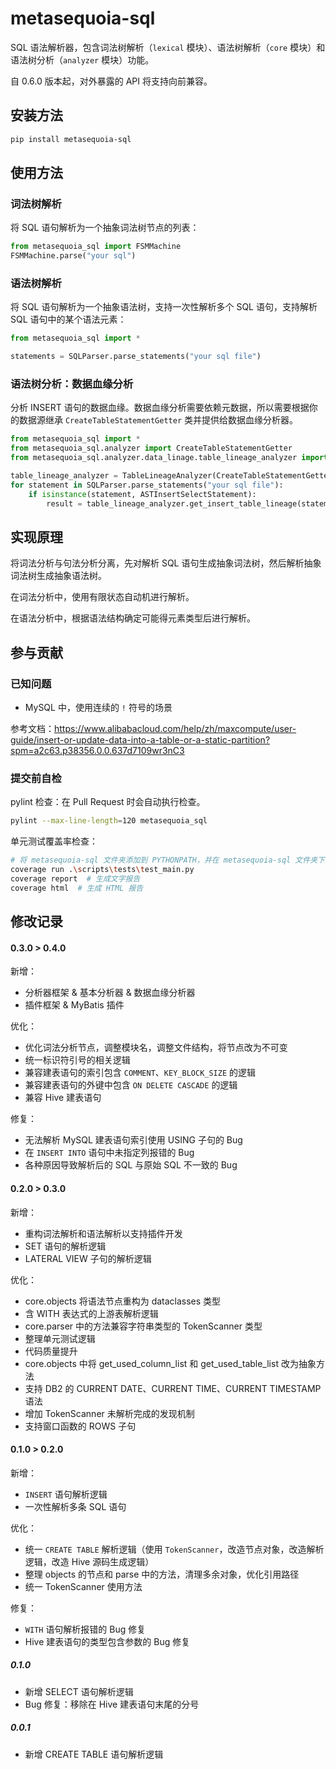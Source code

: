 # metasequoia-sql

SQL 语法解析器，包含词法树解析（`lexical` 模块）、语法树解析（`core` 模块）和语法树分析（`analyzer` 模块）功能。

自 0.6.0 版本起，对外暴露的 API 将支持向前兼容。

## 安装方法

```bash
pip install metasequoia-sql
```

## 使用方法

### 词法树解析

将 SQL 语句解析为一个抽象词法树节点的列表：

```python
from metasequoia_sql import FSMMachine
FSMMachine.parse("your sql")
```

### 语法树解析

将 SQL 语句解析为一个抽象语法树，支持一次性解析多个 SQL 语句，支持解析 SQL 语句中的某个语法元素：

```python
from metasequoia_sql import *

statements = SQLParser.parse_statements("your sql file")
```

### 语法树分析：数据血缘分析

分析 INSERT 语句的数据血缘。数据血缘分析需要依赖元数据，所以需要根据你的数据源继承 `CreateTableStatementGetter` 类并提供给数据血缘分析器。

```python
from metasequoia_sql import *
from metasequoia_sql.analyzer import CreateTableStatementGetter
from metasequoia_sql.analyzer.data_linage.table_lineage_analyzer import TableLineageAnalyzer

table_lineage_analyzer = TableLineageAnalyzer(CreateTableStatementGetter(...))
for statement in SQLParser.parse_statements("your sql file"):
    if isinstance(statement, ASTInsertSelectStatement):
        result = table_lineage_analyzer.get_insert_table_lineage(statement)
```

## 实现原理

将词法分析与句法分析分离，先对解析 SQL 语句生成抽象词法树，然后解析抽象词法树生成抽象语法树。

在词法分析中，使用有限状态自动机进行解析。

在语法分析中，根据语法结构确定可能得元素类型后进行解析。

## 参与贡献

### 已知问题

- MySQL 中，使用连续的 `!` 符号的场景

参考文档：https://www.alibabacloud.com/help/zh/maxcompute/user-guide/insert-or-update-data-into-a-table-or-a-static-partition?spm=a2c63.p38356.0.0.637d7109wr3nC3

### 提交前自检

pylint 检查：在 Pull Request 时会自动执行检查。

```bash
pylint --max-line-length=120 metasequoia_sql
```

单元测试覆盖率检查：

```bash
# 将 metasequoia-sql 文件夹添加到 PYTHONPATH，并在 metasequoia-sql 文件夹下执行
coverage run .\scripts\tests\test_main.py
coverage report  # 生成文字报告
coverage html  # 生成 HTML 报告
```

## 修改记录

#### 0.3.0 > 0.4.0

新增：

- 分析器框架 & 基本分析器 & 数据血缘分析器
- 插件框架 & MyBatis 插件

优化：

- 优化词法分析节点，调整模块名，调整文件结构，将节点改为不可变
- 统一标识符引号的相关逻辑
- 兼容建表语句的索引包含 `COMMENT`、`KEY_BLOCK_SIZE` 的逻辑
- 兼容建表语句的外键中包含 `ON DELETE CASCADE` 的逻辑
- 兼容 Hive 建表语句

修复：

- 无法解析 MySQL 建表语句索引使用 USING 子句的 Bug
- 在 `INSERT INTO` 语句中未指定列报错的 Bug
- 各种原因导致解析后的 SQL 与原始 SQL 不一致的 Bug

#### 0.2.0 > 0.3.0

新增：

- 重构词法解析和语法解析以支持插件开发
- SET 语句的解析逻辑
- LATERAL VIEW 子句的解析逻辑

优化：

- core.objects 将语法节点重构为 dataclasses 类型
- 含 WITH 表达式的上游表解析逻辑
- core.parser 中的方法兼容字符串类型的 TokenScanner 类型
- 整理单元测试逻辑
- 代码质量提升
- core.objects 中将 get_used_column_list 和 get_used_table_list 改为抽象方法
- 支持 DB2 的 CURRENT DATE、CURRENT TIME、CURRENT TIMESTAMP 语法
- 增加 TokenScanner 未解析完成的发现机制
- 支持窗口函数的 ROWS 子句

#### 0.1.0 > 0.2.0

新增：

- `INSERT` 语句解析逻辑
- 一次性解析多条 SQL 语句

优化：

- 统一 `CREATE TABLE` 解析逻辑（使用 `TokenScanner`，改造节点对象，改造解析逻辑，改造 Hive 源码生成逻辑）
- 整理 objects 的节点和 parse 中的方法，清理多余对象，优化引用路径
- 统一 TokenScanner 使用方法

修复：

- `WITH` 语句解析报错的 Bug 修复
- Hive 建表语句的类型包含参数的 Bug 修复

##### 0.1.0

- 新增 SELECT 语句解析逻辑
- Bug 修复：移除在 Hive 建表语句末尾的分号

##### 0.0.1

- 新增 CREATE TABLE 语句解析逻辑